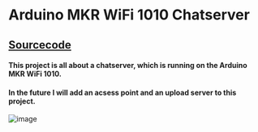 # Arduino MKR WiFi 1010 Chatserver 
## [Sourcecode](https://github.com/jann-amh/MKR-WiFi-1010-Chatserver/tree/master/MKR-Wifi-1010-Chatserver/src)
#### This project is all about a chatserver, which is running on the Arduino MKR WiFi 1010.
#### In the future I will add an acsess point and an upload server to this project.
 ![image](https://store-cdn.arduino.cc/uni/catalog/product/cache/1/image/520x330/604a3538c15e081937dbfbd20aa60aad/a/b/abx00023_featured_3.jpg)